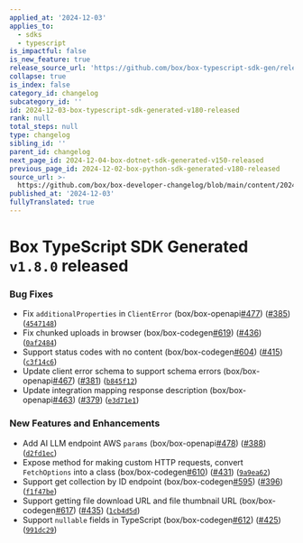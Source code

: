```yaml
---
applied_at: '2024-12-03'
applies_to:
  - sdks
  - typescript
is_impactful: false
is_new_feature: true
release_source_url: 'https://github.com/box/box-typescript-sdk-gen/releases/tag/v1.8.0'
collapse: true
is_index: false
category_id: changelog
subcategory_id: ''
id: 2024-12-03-box-typescript-sdk-generated-v180-released
rank: null
total_steps: null
type: changelog
sibling_id: ''
parent_id: changelog
next_page_id: 2024-12-04-box-dotnet-sdk-generated-v150-released
previous_page_id: 2024-12-02-box-python-sdk-generated-v180-released
source_url: >-
  https://github.com/box/box-developer-changelog/blob/main/content/2024/12-03-box-typescript-sdk-generated-v180-released.md
published_at: '2024-12-03'
fullyTranslated: true
---
```

# Box TypeScript SDK Generated `v1.8.0` released

### Bug Fixes

* Fix `additionalProperties` in `ClientError` (box/box-openapi[#477][1]) ([#385][2]) ([`4547148`][3])
* Fix chunked uploads in browser (box/box-codegen[#619][4]) ([#436][5]) ([`0af2484`][6])
* Support status codes with no content (box/box-codegen[#604][7]) ([#415][8]) ([`c3f14c6`][9])
* Update client error schema to support schema errors (box/box-openapi[#467][10]) ([#381][11]) ([`b845f12`][12])
* Update integration mapping response description (box/box-openapi[#463][13]) ([#379][14]) ([`e3d71e1`][15])

### New Features and Enhancements

* Add AI LLM endpoint AWS `params` (box/box-openapi[#478][16]) ([#388][17]) ([`d2fd1ec`][18])
* Expose method for making custom HTTP requests, convert `FetchOptions` into a class (box/box-codegen[#610][19]) ([#431][20]) ([`9a9ea62`][21])
* Support get collection by ID endpoint (box/box-codegen[#595][22]) ([#396][23]) ([`f1f47be`][24])
* Support getting file download URL and file thumbnail URL (box/box-codegen[#617][25]) ([#435][26]) ([`1cb4d5d`][27])
* Support `nullable` fields in TypeScript (box/box-codegen[#612][28]) ([#425][29]) ([`991dc29`][30])

[1]: https://github.com/box/box-typescript-sdk-gen/issues/477

[2]: https://github.com/box/box-typescript-sdk-gen/issues/385

[3]: https://github.com/box/box-typescript-sdk-gen/commit/454714861019998b1fc6b7c44696b0178ffa022b

[4]: https://github.com/box/box-typescript-sdk-gen/issues/619

[5]: https://github.com/box/box-typescript-sdk-gen/issues/436

[6]: https://github.com/box/box-typescript-sdk-gen/commit/0af2484dd8387cce1a8c235068ac3f834f8ecf42

[7]: https://github.com/box/box-typescript-sdk-gen/issues/604

[8]: https://github.com/box/box-typescript-sdk-gen/issues/415

[9]: https://github.com/box/box-typescript-sdk-gen/commit/c3f14c6af55ab78ed5dc981909c67397b0d7219e

[10]: https://github.com/box/box-typescript-sdk-gen/issues/467

[11]: https://github.com/box/box-typescript-sdk-gen/issues/381

[12]: https://github.com/box/box-typescript-sdk-gen/commit/b845f12d194d5f4e0cfd66db1db294e2f9a9bff8

[13]: https://github.com/box/box-typescript-sdk-gen/issues/463

[14]: https://github.com/box/box-typescript-sdk-gen/issues/379

[15]: https://github.com/box/box-typescript-sdk-gen/commit/e3d71e100500c5fa9e478b5228fd395f68242cf2

[16]: https://github.com/box/box-typescript-sdk-gen/issues/478

[17]: https://github.com/box/box-typescript-sdk-gen/issues/388

[18]: https://github.com/box/box-typescript-sdk-gen/commit/d2fd1ec4bddb19b353e286908c99477e08b90457

[19]: https://github.com/box/box-typescript-sdk-gen/issues/610

[20]: https://github.com/box/box-typescript-sdk-gen/issues/431

[21]: https://github.com/box/box-typescript-sdk-gen/commit/9a9ea628fd21001437d92b32f1760d5ba14cb46b

[22]: https://github.com/box/box-typescript-sdk-gen/issues/595

[23]: https://github.com/box/box-typescript-sdk-gen/issues/396

[24]: https://github.com/box/box-typescript-sdk-gen/commit/f1f47bebfc0981a5e67f301b6fc2e3a8568d5845

[25]: https://github.com/box/box-typescript-sdk-gen/issues/617

[26]: https://github.com/box/box-typescript-sdk-gen/issues/435

[27]: https://github.com/box/box-typescript-sdk-gen/commit/1cb4d5d93fbd94b952b876457008973a92d5aa23

[28]: https://github.com/box/box-typescript-sdk-gen/issues/612

[29]: https://github.com/box/box-typescript-sdk-gen/issues/425

[30]: https://github.com/box/box-typescript-sdk-gen/commit/991dc29bc805bf0c5198277142efb9a85de1dd42
